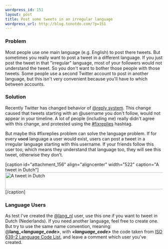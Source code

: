 ```yaml
--- 
wordpress_id: 151
layout: post
title: Post some tweets in an irregular language
wordpress_url: http://blog.tonotdo.com/?p=151
---
```

<h3>Problem</h3>
Most people use one main language (e.g. English) to post there tweets. But sometimes you really want to post a tweet in a different language. If you just post the tweet in that "irregular" language, most of your followers would not understand the tweet. So you don't want to bother those people with those tweets.
Some people use a second Twitter account to post in another language, but this isn't very convenient because you'll have to which between accounts.

<!--more-->
<h3>Solution</h3>
Recently Twitter has changed behavior of <a href="http://blog.twitter.com/2009/05/small-settings-update.html">@reply system</a>. This change caused that tweets starting with an @username you don't follow, would not appear in your timeline. A lot of people (including me) really didn't agree with this change, and protested using the <a href="http://search.twitter.com/search?q=%23fixreplies">#fixreplies</a> hashtag.

But maybe this #fixreplies problem can solve the language problem. If for every <del>used</del> language a user would exist, users can post a tweet in a irregular language starting with this username. If your friends follow this user too, which means they understand that language too, they will see this tweet, otherwise they don't.

[caption id="attachment_156" align="aligncenter" width="522" caption="A tweet in Dutch"]<a href="http://blog.writepermission.com/wp-content/uploads/2009/07/lang_nl-tweet.png"><img src="http://blog.writepermission.com/wp-content/uploads/2009/07/lang_nl-tweet.png" alt="A tweet in Dutch" title="lang_nl-tweet" width="522" height="54" class="size-full wp-image-156" /></a>[/caption]
<h3>Language Users</h3>
As test I've created the <a href="http://twitter.com/lang_nl">@lang_nl</a> user, use this one if you want to tweet in Dutch (Nederlands). If you need another language, feel free to create one. But try to use the same name convention, meaning: @<strong>lang_<em>&lt;language_code&gt;</em></strong>, with <strong><em>&lt;language_code&gt;</em></strong> the code taken from <a href="http://www.loc.gov/standards/iso639-2/php/code_list.php">ISO 639-2 Language Code List</a>, and leave a comment which user you've created.
